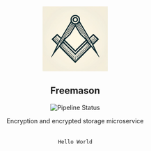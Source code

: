 <div align="center">
  <a>
    <img src="assets/hero.png" alt="Logo" style="width: 150px">
  </a>

  <h2 align="center">Freemason</h3>

  <div>
  <img src="https://img.shields.io/github/actions/workflow/status/VouwenTech/Freemason/.github/workflows/rust.yml?branch=main" alt="Pipeline Status" style="display:inline-block"/>
  </div>

  <p align="center">
    Encryption and encrypted storage microservice
    <br />
    <br />
  </p>

  ```markdown
  Hello World
  ```